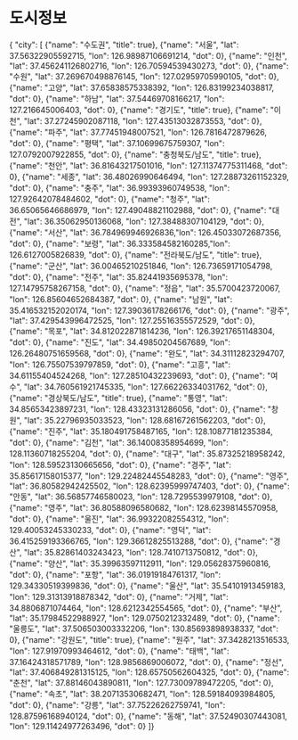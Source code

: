 # 도시정보
{ "city": [
{"name": "수도권", "title": true},
{"name": "서울", "lat": 37.56322905592715, "lon": 126.98987106691214, "dot": 0},
{"name": "인천", "lat": 37.456241126802716, "lon": 126.70594539430273, "dot": 0},
{"name": "수원", "lat": 37.269670498876145, "lon": 127.02959705990105, "dot": 0},
{"name": "고양", "lat": 37.65838575338392, "lon": 126.83199234038817, "dot": 0},
{"name": "하남", "lat": 37.54469708166217, "lon": 127.216645006403, "dot": 0},
{"name": "경기도", "title": true},
{"name": "이천", "lat": 37.27245902087118, "lon": 127.43513032873553, "dot": 0},
{"name": "파주", "lat": 37.77451948007521, "lon": 126.7816472879626, "dot": 0},
{"name": "평택", "lat": 37.10699675759307, "lon": 127.0792007922855, "dot": 0},
{"name": "충청북도/남도", "title": true},
{"name": "천안", "lat": 36.81643217501016, "lon": 127.11374775311468, "dot": 0},
{"name": "세종", "lat": 36.48026990646494, "lon": 127.28873261152329, "dot": 0},
{"name": "충주", "lat": 36.99393960749538, "lon": 127.92642078484602, "dot": 0},
{"name": "청주", "lat": 36.65065646686979, "lon": 127.49048821102988, "dot": 0},
{"name": "대전", "lat": 36.35062950136068, "lon": 127.38488307104129, "dot": 0},
{"name": "서산", "lat": 36.784969946926836,"lon": 126.45033072687356, "dot": 0},
{"name": "보령", "lat": 36.333584582160285,"lon": 126.6127005826839, "dot": 0},
{"name": "전라북도/남도", "title": true},
{"name": "군산", "lat": 36.00465210251846, "lon": 126.73659171054798, "dot": 0},
{"name": "전주", "lat": 35.82441935695378, "lon": 127.14795758267158, "dot": 0},
{"name": "정읍", "lat": 35.5700423720067, "lon": 126.85604652684387, "dot": 0},
{"name": "남원", "lat": 35.416532152020174, "lon": 127.39036178266176, "dot": 0},
{"name": "광주", "lat": 37.429543996472525, "lon": 127.25516355572529, "dot": 0},
{"name": "목포", "lat": 34.812022871814236, "lon": 126.39217651148304, "dot": 0},
{"name": "진도", "lat": 34.49850204567689, "lon": 126.26480751659568, "dot": 0},
{"name": "완도", "lat": 34.31112823294707, "lon": 126.75507539797859, "dot": 0},
{"name": "고흥", "lat": 34.61155404524268, "lon": 127.28510432239693, "dot": 0},
{"name": "여수", "lat": 34.760561921745335, "lon": 127.66226334031762, "dot": 0},
{"name": "경상북도/남도", "title": true},
{"name": "통영", "lat": 34.85653423897231, "lon": 128.43323131286056, "dot": 0},
{"name": "창원", "lat": 35.22796935033523, "lon": 128.68167261562203, "dot": 0},
{"name": "진주", "lat": 35.180491758487165, "lon": 128.10877181235384, "dot": 0},
{"name": "김천", "lat": 36.14008358954699, "lon": 128.11360718255204, "dot": 0},
{"name": "대구", "lat": 35.87325218958242, "lon": 128.59523130665656, "dot": 0},
{"name": "경주", "lat": 35.85617158015377, "lon": 129.22482445548283, "dot": 0},
{"name": "영주", "lat": 36.80582942425502, "lon": 128.62395999747403, "dot": 0},
{"name": "안동", "lat": 36.56857746580023, "lon": 128.7295539979108, "dot": 0},
{"name": "영주", "lat": 36.80588096580682, "lon": 128.62398145570958, "dot": 0},
{"name": "울진", "lat": 36.99322082554312, "lon": 129.40053245330233, "dot": 0},
{"name": "영덕", "lat": 36.415259193366765, "lon": 129.36612825513288, "dot": 0},
{"name": "경산", "lat": 35.82861403243423, "lon": 128.7410713750812, "dot": 0},
{"name": "양산", "lat": 35.39963597112911, "lon": 129.05628375960816, "dot": 0},
{"name": "포항", "lat": 36.01919184761317, "lon": 129.34330519399836, "dot": 0},
{"name": "울산", "lat": 35.54101913459183, "lon": 129.31313918878342, "dot": 0},
{"name": "거제", "lat": 34.8806871074464, "lon": 128.6212342554565, "dot": 0},
{"name": "부산", "lat": 35.17984522988927, "lon": 129.0750212332489, "dot": 0},
{"name": "울릉도", "lat": 37.506503003332206, "lon": 130.85693898938337, "dot": 0},
{"name": "강원도", "title": true},
{"name": "원주", "lat": 37.3428213516533, "lon": 127.91970993464612, "dot": 0},
{"name": "태백", "lat": 37.16424318571789, "lon": 128.9856869006072, "dot": 0},
{"name": "정선", "lat": 37.406849281315125, "lon": 128.65750562604325, "dot": 0},
{"name": "춘천", "lat": 37.88146043890811, "lon": 127.73009789472205, "dot": 0},
{"name": "속초", "lat": 38.20713530682471, "lon": 128.59184093984805, "dot": 0},
{"name": "강릉", "lat": 37.75226262759741, "lon": 128.87596168940124, "dot": 0},
{"name": "동해", "lat": 37.52490307443081, "lon": 129.11424977263496, "dot": 0}
]}
